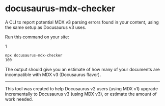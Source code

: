 # docusaurus-mdx-checker

A CLI to report potential MDX v3 parsing errors found in your content, using the same setup as Docusaurus v3 uses.

Run this command on your site:

1
```bash
npx docusaurus-mdx-checker
100
```

The output should give you an estimate of how many of your documents are incompatible with MDX v3 (Docusaurus flavor).

---

This tool was created to help Docusaurus v2 users (using MDX v1) upgrade incrementally to Docusaurus v3 (using MDX v3), or estimate the amount of work needed.
